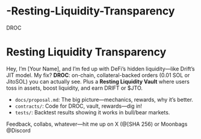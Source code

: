 # -Resting-Liquidity-Transparency
DROC
# Resting Liquidity Transparency
Hey, I’m [Your Name], and I’m fed up with DeFi’s hidden liquidity—like Drift’s JIT model. My fix? **DROC**: on-chain, collateral-backed orders (0.01 SOL or JitoSOL) you can actually see. Plus a **Resting Liquidity Vault** where users toss in assets, boost liquidity, and earn DRIFT or $JTO. 

- `docs/proposal.md`: The big picture—mechanics, rewards, why it’s better.
- `contracts/`: Code for DROC, vault, rewards—dig in!
- `tests/`: Backtest results showing it works in bull/bear markets.

Feedback, collabs, whatever—hit me up on X (@[SHA 256) or Moonbags @Discord
